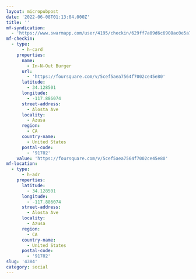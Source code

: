 ```yaml
---
layout: micropubpost
date: '2022-06-08T01:13:04.000Z'
title: ''
mf-syndication:
  - 'https://www.swarmapp.com/user/4195/checkin/629ff7a09d6c6908ac0e5a79'
mf-checkin:
  - type:
      - h-card
    properties:
      name:
        - In-N-Out Burger
      url:
        - 'https://foursquare.com/v/5cef5aea7564f7002ce45e80'
      latitude:
        - 34.128501
      longitude:
        - -117.886074
      street-address:
        - Alosta Ave
      locality:
        - Azusa
      region:
        - CA
      country-name:
        - United States
      postal-code:
        - '91702'
    value: 'https://foursquare.com/v/5cef5aea7564f7002ce45e80'
mf-location:
  - type:
      - h-adr
    properties:
      latitude:
        - 34.128501
      longitude:
        - -117.886074
      street-address:
        - Alosta Ave
      locality:
        - Azusa
      region:
        - CA
      country-name:
        - United States
      postal-code:
        - '91702'
slug: '4384'
category: social
---
```

